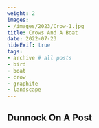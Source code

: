 ```yaml
---
weight: 2
images:
- /images/2023/Crow-1.jpg
title: Crows And A Boat
date: 2022-07-23
hideExif: true
tags:
- archive # all posts
- bird
- boat
- crow
- graphite
- landscape
---
```


## Dunnock On A Post

